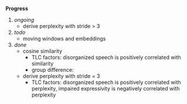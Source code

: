 **Progress**

1. _ongoing_
    - derive perplexity with stride > 3
2. _todo_
    - moving windows and embeddings
3. _done_
    - cosine similarity
        -  TLC factors: disorganized speech is positively correlated with similarity
        -  group difference:
    - derive perplexity with stride = 3
        - TLC factors: disorganized speech is positively correlated with perplexity, impaired expressivity is negatively correlated with perplexity
